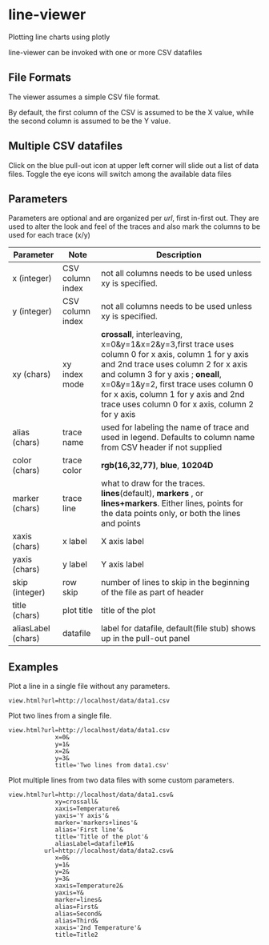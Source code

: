 # line-viewer

Plotting line charts using plotly

line-viewer can be invoked with one or more CSV datafiles

## File Formats

The viewer assumes a simple CSV file format.

By default, the first column of the CSV is assumed to be the X value, while the second column is assumed to be the Y value.  

## Multiple CSV datafiles

Click on the blue pull-out icon at upper left corner will slide out a list of data files. Toggle the eye icons will switch among the available data files

## Parameters
 
Parameters are optional and are organized per *url*, first in-first out.  They are used to alter the look and feel of the traces and also mark the columns to be used for each trace (x/y)

| Parameter | Note | Description |
| --- | --- | --- |
| x (integer) | CSV column index | not all columns needs to be used unless xy is specified. |
| y (integer) | CSV column index | not all columns needs to be used unless xy is specified. |
| xy (chars) | xy index mode | **crossall**, interleaving, x=0&y=1&x=2&y=3,first trace uses column 0 for x axis, column 1 for y axis and 2nd trace uses column 2 for x axis and column 3 for y axis ; **oneall**, x=0&y=1&y=2, first trace uses column 0 for x axis, column 1 for y axis and 2nd trace uses column 0 for x axis, column 2 for y axis | 
| alias (chars) | trace name | used for labeling the name of trace and used in legend. Defaults to column name from CSV header if not supplied |
| color (chars) | trace color| **rgb(16,32,77)**, **blue**, **10204D** |
| marker (chars) | trace line | what to draw for the traces.  **lines**(default), **markers** , or **lines+markers**. Either lines, points for the data points only, or both the lines and points |
| xaxis (chars) | x label | X axis label |
| yaxis (chars) | y label | Y axis label |
| skip (integer) | row skip |  number of lines to skip in the beginning of the file as part of header |
|   title (chars) | plot title | title of the plot |
|   aliasLabel (chars) | datafile | label for datafile, default(file stub) shows up in the pull-out panel |

## Examples

Plot a line in a single file without any parameters.

```
view.html?url=http://localhost/data/data1.csv

```

Plot two lines from a single file.

```
view.html?url=http://localhost/data/data1.csv
             x=0&
             y=1&
             x=2&
             y=3&
             title='Two lines from data1.csv'

```

Plot multiple lines from two data files with some custom parameters.

```
view.html?url=http://localhost/data/data1.csv&
             xy=crossall&
             xaxis=Temperature&
             yaxis='Y axis'&
             marker='markers+lines'&
             alias='First line'&
             title='Title of the plot'&
             aliasLabel=datafile#1&
          url=http://localhost/data/data2.csv&
             x=0&
             y=1&
             y=2&
             y=3&
             xaxis=Temperature2&
             yaxis=Y&
             marker=lines&
             alias=First&
             alias=Second&
             alias=Third&
             xaxis='2nd Temperature'&
             title=Title2
```

